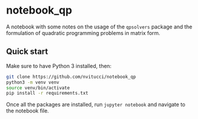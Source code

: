 # notebook_qp

A notebook with some notes on the usage of the `qpsolvers` package and the formulation of quadratic programming problems in matrix form.

## Quick start

Make sure to have Python 3 installed, then:

```bash
git clone https://github.com/nvitucci/notebook_qp
python3 -m venv venv
source venv/bin/activate
pip install -r requirements.txt
```

Once all the packages are installed, run `jupyter notebook` and navigate to the notebook file.
